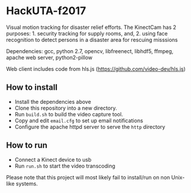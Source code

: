 # HackUTA-f2017

Visual motion tracking for disaster relief efforts. The KinectCam has 2 purposes: 1. security tracking for supply rooms, and, 2. using face recognition to detect persons in a disaster area for rescuing misssions

Dependencies: gcc, python 2.7, opencv, libfreenect, libhdf5, ffmpeg, apache web server, python2-pillow

Web client includes code from hls.js (https://github.com/video-dev/hls.js)

How to install
--

* Install the dependencies above
* Clone this repository into a new directory.
* Run `build.sh` to build the video capture tool.
* Copy and edit `email.cfg` to set up email notifications
* Configure the apache httpd server to serve the `http` directory

How to run
--

* Connect a Kinect device to usb
* Run `run.sh` to start the video transcoding

Please note that this project will most likely fail to install/run on non Unix-like systems.

